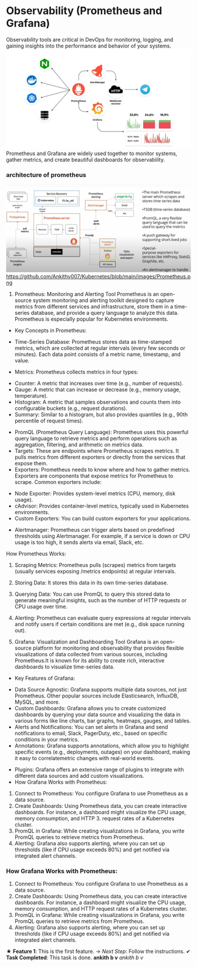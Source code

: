 # Observability  (Prometheus and Grafana)
Observability tools are critical in DevOps for monitoring, logging, and gaining insights into the performance and behavior of your systems.
![Observability](https://github.com/Ankithv007/Kubernetes/blob/main/images/Observability.png)
Prometheus and Grafana are widely used together to monitor systems, gather metrics, and create beautiful dashboards for observability.
### architecture of prometheus
![architecture of prometheus](https://github.com/Ankithv007/Kubernetes/blob/main/images/Prometheus.png)
https://github.com/Ankithv007/Kubernetes/blob/main/images/Prometheus.png
1. Prometheus: Monitoring and Alerting Tool
Prometheus is an open-source system monitoring and alerting toolkit designed to capture metrics from different services and infrastructure, store them in a time-series database, and provide a query language to analyze this data. Prometheus is especially popular for Kubernetes environments.

* Key Concepts in Prometheus:
- Time-Series Database: Prometheus stores data as time-stamped metrics, which are collected at regular intervals (every few seconds or minutes). Each data point consists of a metric name, timestamp, and value.

- Metrics: Prometheus collects metrics in four types:
+ Counter: A metric that increases over time (e.g., number of requests).
+ Gauge: A metric that can increase or decrease (e.g., memory usage, temperature).
+ Histogram: A metric that samples observations and counts them into configurable buckets (e.g., request durations).
+ Summary: Similar to a histogram, but also provides quantiles (e.g., 90th percentile of request times).
- PromQL (Prometheus Query Language): Prometheus uses this powerful query language to retrieve metrics and perform operations such as aggregation, filtering, and arithmetic on metrics data.
- Targets: These are endpoints where Prometheus scrapes metrics. It pulls metrics from different exporters or directly from the services that expose them.
- Exporters: Prometheus needs to know where and how to gather metrics. Exporters are components that expose metrics for Prometheus to scrape. Common exporters include:
+ Node Exporter: Provides system-level metrics (CPU, memory, disk usage).
+ cAdvisor: Provides container-level metrics, typically used in Kubernetes environments.
+ Custom Exporters: You can build custom exporters for your applications.
- Alertmanager: Prometheus can trigger alerts based on predefined thresholds using Alertmanager. For example, if a service is down or CPU usage is too high, it sends alerts via email, Slack, etc.

How Prometheus Works:
1. Scraping Metrics: Prometheus pulls (scrapes) metrics from targets (usually services exposing /metrics endpoints) at regular intervals.
2. Storing Data: It stores this data in its own time-series database.
3. Querying Data: You can use PromQL to query this stored data to generate meaningful insights, such as the number of HTTP requests or CPU usage over time.
4. Alerting: Prometheus can evaluate query expressions at regular intervals and notify users if certain conditions are met (e.g., disk space running out).

2. Grafana: Visualization and Dashboarding Tool
Grafana is an open-source platform for monitoring and observability that provides flexible visualizations of data collected from various sources, including Prometheus.It is known for its ability to create rich, interactive dashboards to visualize time-series data.
- Key Features of Grafana:
+ Data Source Agnostic: Grafana supports multiple data sources, not just Prometheus. Other popular sources include Elasticsearch, InfluxDB, MySQL, and more.
+ Custom Dashboards: Grafana allows you to create customized dashboards by querying your data source and visualizing the data in various forms like line charts, bar graphs, heatmaps, gauges, and tables.
+ Alerts and Notifications: You can set alerts in Grafana and send notifications to email, Slack, PagerDuty, etc., based on specific conditions in your metrics.
+ Annotations: Grafana supports annotations, which allow you to highlight specific events (e.g., deployments, outages) on your dashboard, making it easy to correlatemetric changes with real-world events.
- Plugins: Grafana offers an extensive range of plugins to integrate with different data sources and add custom visualizations.
-  How Grafana Works with Prometheus:
1. Connect to Prometheus: You configure Grafana to use Prometheus as a data source.
2. Create Dashboards: Using Prometheus data, you can create interactive dashboards. For instance, a dashboard might visualize the CPU usage, memory consumption, and HTTP 3. request rates of a Kubernetes cluster.
4. PromQL in Grafana: While creating visualizations in Grafana, you write PromQL queries to retrieve metrics from Prometheus.
5. Alerting: Grafana also supports alerting, where you can set up thresholds (like if CPU usage exceeds 80%) and get notified via integrated alert channels.

### How Grafana Works with Prometheus:
1. Connect to Prometheus: You configure Grafana to use Prometheus as a data source.
2. Create Dashboards: Using Prometheus data, you can create interactive dashboards. For instance, a dashboard might visualize the CPU usage, memory consumption, and HTTP request rates of a Kubernetes cluster.
3. PromQL in Grafana: While creating visualizations in Grafana, you write PromQL queries to retrieve metrics from Prometheus.
4. Alerting: Grafana also supports alerting, where you can set up thresholds (like if CPU usage exceeds 80%) and get notified via integrated alert channels.

★ **Feature 1**: This is the first feature.
→ *Next Step*: Follow the instructions.
✔ **Task Completed**: This task is done.
**ankith b v**
*ankith b v*


